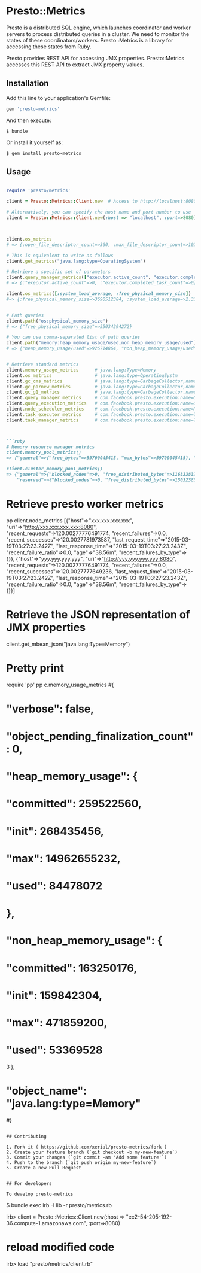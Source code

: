 # Presto::Metrics

Presto is a distributed SQL engine, which launches coordinator and worker servers to process distributed queries in a cluster. We need to monitor the states of these coordinators/workers. Presto::Metrics is a library for accessing these states from Ruby.

Presto provides REST API for accessing JMX properties. Presto::Metrics accesses this REST API to extract JMX property values.

## Installation

Add this line to your application's Gemfile:

```ruby
gem 'presto-metrics'
```

And then execute:

    $ bundle

Or install it yourself as:

    $ gem install presto-metrics

## Usage

```ruby

require 'presto/metrics'

client = Presto::Metrics::Client.new  # Access to http://localhost:8080 in default

# Alternatively, you can specify the host name and port number to use
client = Presto::Metrics::Client.new(:host => "localhost", :port=>8080) 



client.os_metrics
# => {:open_file_descriptor_count=>360, :max_file_descriptor_count=>10240, :committed_virtual_memory_size=>18683629568, :total_swap_space_size=>2147483648, :free_swap_space_size=>1132986368, :process_cpu_time=>240244441000, :free_physical_memory_size=>2088931328, :total_physical_memory_size=>17179869184, :system_cpu_load=>0.044989775051124746, :process_cpu_load=>0.002293214043176635, :name=>"Mac OS X", :version=>"10.9.4", :available_processors=>8, :arch=>"x86_64", :system_load_average=>2.0537109375, :object_name=>"java.lang:type=OperatingSystem"}

# This is equivalent to write as follows
client.get_metrics("java.lang:type=OperatingSystem")

# Retrieve a specific set of parameters
client.query_manager_metrics(["executor.active_count", "executor.completed_task_count"])
# => {:"executor.active_count"=>0, :"executor.completed_task_count"=>0}

client.os_metrics([:system_load_average, :free_physical_memory_size])
#=> {:free_physical_memory_size=>3690512384, :system_load_average=>2.33056640625}


# Path queries
client.path("os:physical_memory_size")
# => {"free_physical_memory_size"=>55034294272}

# You can use comma-separated list of path queries
client.path("memory:heap_memory_usage/used,non_heap_memory_usage/used")
# => {"heap_memory_usage/used"=>926714864, "non_heap_memory_usage/used"=>108948488}


# Retrieve standard metrics
client.memory_usage_metrics      # java.lang:Type=Memory
client.os_metrics                # java.lang:type=OperatingSystm
client.gc_cms_metrics            # java.lang:type=GarbageCollector,name=ConcurrentMarkSweep
client.gc_parnew_metrics         # java.lang:type=GarbageCollector,name=ParNew
client.gc_g1_metrics             # java.lang:type=GarbageCollector,name=G1
client.query_manager_metrics     # com.facebook.presto.execution:name=QueryManager
client.query_execution_metrics   # com.facebook.presto.execution:name=QueryExecution
client.node_scheduler_metrics    # com.facebook.presto.execution:name=NodeScheduler
client.task_executor_metrics     # com.facebook.presto.execution:name=TaskExecutor
client.task_manager_metrics      # com.facebook.presto.execution:name=TaskManager



```ruby
# Memory resource manager metrics
client.memory_pool_metrics()
=> {"general"=>{"free_bytes"=>59700045415, "max_bytes"=>59700045415}, "reserved"=>{"free_bytes"=>2147483648, "max_bytes"=>2147483648}}

client.cluster_memory_pool_metrics()
=> {"general"=>{"blocked_nodes"=>0, "free_distributed_bytes"=>116833832981, "nodes"=>4, "queries"=>8, "total_distributed_bytes"=>131855495989},
    "reserved"=>{"blocked_nodes"=>0, "free_distributed_bytes"=>15032385536, "nodes"=>4, "queries"=>0, "total_distributed_bytes"=>15032385536}}
```


# Retrieve presto worker metrics
pp client.node_metrics
[{"host"=>"xxx.xxx.xxx.xxx",
  "uri"=>"http://xxx.xxx.xxx.xxx:8080",
  "recent_requests"=>120.00277776491774,
  "recent_failures"=>0.0,
  "recent_successes"=>120.0027781973587,
  "last_request_time"=>"2015-03-19T03:27:23.242Z",
  "last_response_time"=>"2015-03-19T03:27:23.243Z",
  "recent_failure_ratio"=>0.0,
  "age"=>"38.56m",
  "recent_failures_by_type"=>{}},
 {"host"=>"yyy.yyy.yyy.yyy",
  "uri"=>"http://yyy.yyy.yyy.yyy:8080",
  "recent_requests"=>120.00277776491774,
  "recent_failures"=>0.0,
  "recent_successes"=>120.0027777649236,
  "last_request_time"=>"2015-03-19T03:27:23.242Z",
  "last_response_time"=>"2015-03-19T03:27:23.243Z",
  "recent_failure_ratio"=>0.0,
  "age"=>"38.56m",
  "recent_failures_by_type"=>{}}]


# Retrieve the JSON representation of JMX properties
client.get_mbean_json("java.lang:Type=Memory")

# Pretty print 
require 'pp'
pp c.memory_usage_metrics
#{
#  "verbose": false,
#  "object_pending_finalization_count": 0,
#  "heap_memory_usage": {
#    "committed": 259522560,
#    "init": 268435456,
#    "max": 14962655232,
#    "used": 84478072
#  },
#  "non_heap_memory_usage": {
#    "committed": 163250176,
#    "init": 159842304,
#    "max": 471859200,
#    "used": 53369528
3  },
#  "object_name": "java.lang:type=Memory"
#}

```

## Contributing

1. Fork it ( https://github.com/xerial/presto-metrics/fork )
2. Create your feature branch (`git checkout -b my-new-feature`)
3. Commit your changes (`git commit -am 'Add some feature'`)
4. Push to the branch (`git push origin my-new-feature`)
5. Create a new Pull Request


## For developers

To develop presto-metrics

```
$ bundle exec irb -I lib -r presto/metrics.rb

irb> client = Presto::Metrics::Client.new(:host => "ec2-54-205-192-36.compute-1.amazonaws.com", :port=>8080)

# reload modified code
irb> load "presto/metrics/client.rb"

```

